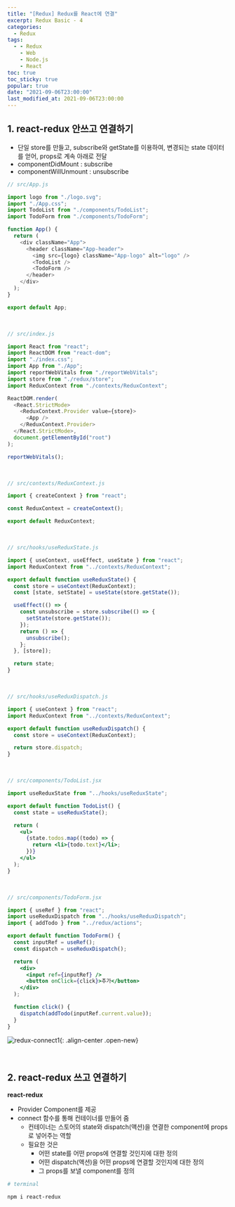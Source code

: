 ```yaml
---
title: "[Redux] Redux를 React에 연결"
excerpt: Redux Basic - 4
categories:
  - Redux
tags:
  - - Redux
    - Web
    - Node.js
    - React
toc: true
toc_sticky: true
popular: true
date: "2021-09-06T23:00:00"
last_modified_at: 2021-09-06T23:00:00
---
```


## 1. react-redux 안쓰고 연결하기

- 단일 store를 만들고, subscribe와 getState를 이용하여, 변경되는 state 데이터를 얻어, props로 계속 아래로 전달
- componentDidMount : subscribe
- componentWillUnmount : unsubscribe

```js
// src/App.js

import logo from "./logo.svg";
import "./App.css";
import TodoList from "./components/TodoList";
import TodoForm from "./components/TodoForm";

function App() {
  return (
    <div className="App">
      <header className="App-header">
        <img src={logo} className="App-logo" alt="logo" />
        <TodoList />
        <TodoForm />
      </header>
    </div>
  );
}

export default App;
```

<br>

```js
// src/index.js

import React from "react";
import ReactDOM from "react-dom";
import "./index.css";
import App from "./App";
import reportWebVitals from "./reportWebVitals";
import store from "./redux/store";
import ReduxContext from "./contexts/ReduxContext";

ReactDOM.render(
  <React.StrictMode>
    <ReduxContext.Provider value={store}>
      <App />
    </ReduxContext.Provider>
  </React.StrictMode>,
  document.getElementById("root")
);

reportWebVitals();
```

<br>

```js
// src/contexts/ReduxContext.js

import { createContext } from "react";

const ReduxContext = createContext();

export default ReduxContext;
```

<br>

```js
// src/hooks/useReduxState.js

import { useContext, useEffect, useState } from "react";
import ReduxContext from "../contexts/ReduxContext";

export default function useReduxState() {
  const store = useContext(ReduxContext);
  const [state, setState] = useState(store.getState());

  useEffect(() => {
    const unsubscribe = store.subscribe(() => {
      setState(store.getState());
    });
    return () => {
      unsubscribe();
    };
  }, [store]);

  return state;
}
```

<br>

```js
// src/hooks/useReduxDispatch.js

import { useContext } from "react";
import ReduxContext from "../contexts/ReduxContext";

export default function useReduxDispatch() {
  const store = useContext(ReduxContext);

  return store.dispatch;
}
```

<br>

```jsx
// src/components/TodoList.jsx

import useReduxState from "../hooks/useReduxState";

export default function TodoList() {
  const state = useReduxState();

  return (
    <ul>
      {state.todos.map((todo) => {
        return <li>{todo.text}</li>;
      })}
    </ul>
  );
}
```

<br>

```jsx
// src/components/TodoForm.jsx

import { useRef } from "react";
import useReduxDispatch from "../hooks/useReduxDispatch";
import { addTodo } from "../redux/actions";

export default function TodoForm() {
  const inputRef = useRef();
  const dispatch = useReduxDispatch();

  return (
    <div>
      <input ref={inputRef} />
      <button onClick={click}>추가</button>
    </div>
  );

  function click() {
    dispatch(addTodo(inputRef.current.value));
  }
}
```

![redux-connect1](https://user-images.githubusercontent.com/62803763/132232973-7257e44b-0172-422c-a99e-17ba44742597.PNG){: .align-center .open-new}

<br>

## 2. react-redux 쓰고 연결하기

**react-redux**
<br>

- Provider Component를 제공
- connect 함수를 통해 컨테이너를 만들어 줌
  - 컨테이너는 스토어의 state와 dispatch(액션)을 연결한 component에 props로 넣어주는 역할
  - 필요한 것은
    - 어떤 state를 어떤 props에 연결할 것인지에 대한 정의
    - 어떤 dispatch(액션)을 어떤 props에 연결할 것인지에 대한 정의
    - 그 props를 보낼 component를 정의

```bash
# terminal

npm i react-redux
```
